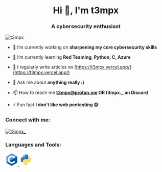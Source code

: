 <h1 align="center">Hi 👋, I'm t3mpx</h1>
<h3 align="center">A cybersecurity enthusiast</h3>

<p align="left"> <img src="https://komarev.com/ghpvc/?username=t3mpx&label=Profile%20views&color=0e75b6&style=flat" alt="t3mpx" /> </p>

- 🔭 I’m currently working on **sharpening my core cybersecurity skills**

- 🌱 I’m currently learning **Red Teaming, Python, C, Azure**

- 📝 I regularly write articles on [https://t3mpx.vercel.app/](https://t3mpx.vercel.app/)

- 💬 Ask me about **anything really :)**

- 📫 How to reach me **t3mpx@proton.me OR t3mpx._ on Discord**

- ⚡ Fun fact **I don't like web pentesting 😓**

<h3 align="left">Connect with me:</h3>
<p align="left">
<a href="https://twitter.com/t3mpx_" target="blank"><img align="center" src="https://simpleicons.org/icons/x.svg" alt="t3mpx_" height="30" width="40" /></a>
</p>

<h3 align="left">Languages and Tools:</h3>
<p align="left"> <a href="https://www.cprogramming.com/" target="_blank" rel="noreferrer"> <img src="https://raw.githubusercontent.com/devicons/devicon/master/icons/c/c-original.svg" alt="c" width="40" height="40"/> </a> <a href="https://www.python.org" target="_blank" rel="noreferrer"> <img src="https://raw.githubusercontent.com/devicons/devicon/master/icons/python/python-original.svg" alt="python" width="40" height="40"/> </a> </p>
